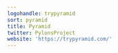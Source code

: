```yaml
---
logohandle: trypyramid
sort: pyramid
title: Pyramid
twitter: PylonsProject
website: 'https://trypyramid.com/'
---
```

